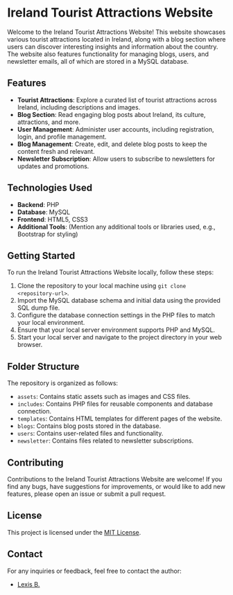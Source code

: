 # Ireland Tourist Attractions Website

Welcome to the Ireland Tourist Attractions Website! This website showcases various tourist attractions located in Ireland, along with a blog section where users can discover interesting insights and information about the country. The website also features functionality for managing blogs, users, and newsletter emails, all of which are stored in a MySQL database.

## Features

- **Tourist Attractions**: Explore a curated list of tourist attractions across Ireland, including descriptions and images.
- **Blog Section**: Read engaging blog posts about Ireland, its culture, attractions, and more.
- **User Management**: Administer user accounts, including registration, login, and profile management.
- **Blog Management**: Create, edit, and delete blog posts to keep the content fresh and relevant.
- **Newsletter Subscription**: Allow users to subscribe to newsletters for updates and promotions.

## Technologies Used

- **Backend**: PHP
- **Database**: MySQL
- **Frontend**: HTML5, CSS3
- **Additional Tools**: (Mention any additional tools or libraries used, e.g., Bootstrap for styling)

## Getting Started

To run the Ireland Tourist Attractions Website locally, follow these steps:

1. Clone the repository to your local machine using `git clone <repository-url>`.
2. Import the MySQL database schema and initial data using the provided SQL dump file.
3. Configure the database connection settings in the PHP files to match your local environment.
4. Ensure that your local server environment supports PHP and MySQL.
5. Start your local server and navigate to the project directory in your web browser.

## Folder Structure

The repository is organized as follows:

- `assets`: Contains static assets such as images and CSS files.
- `includes`: Contains PHP files for reusable components and database connection.
- `templates`: Contains HTML templates for different pages of the website.
- `blogs`: Contains blog posts stored in the database.
- `users`: Contains user-related files and functionality.
- `newsletter`: Contains files related to newsletter subscriptions.

## Contributing

Contributions to the Ireland Tourist Attractions Website are welcome! If you find any bugs, have suggestions for improvements, or would like to add new features, please open an issue or submit a pull request.

## License

This project is licensed under the [MIT License](LICENSE).

## Contact

For any inquiries or feedback, feel free to contact the author:
- [Lexis B.](mailto:lexis_maxwell@hotmail.com)

